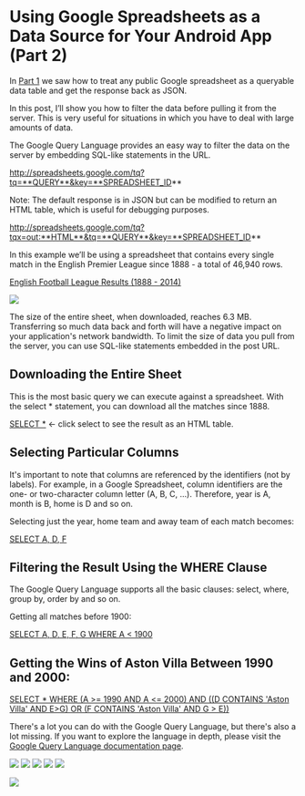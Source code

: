 # Using Google Spreadsheets as a Data Source for Your Android App (Part 2)

In [Part 1](https://github.com/telerik/Android-samples/tree/master/Blogs/Json-Reader) we saw how to treat any public Google spreadsheet as a queryable data table and get the response back as JSON.  

In this post, I’ll show you how to filter the data before pulling it from the server. This is very useful for situations in which you have to deal with large amounts of data.

The Google Query Language provides an easy way to filter the data on the server by embedding SQL-like statements in the URL.

http://spreadsheets.google.com/tq?tq=**QUERY**&key=**SPREADSHEET_ID**

Note: The default response is in JSON but can be modified to return an HTML table, which is useful for debugging purposes.

http://spreadsheets.google.com/tq?tqx=out:**HTML**&tq=**QUERY**&key=**SPREADSHEET_ID**

In this example we’ll be using a spreadsheet that contains every single match in the English Premier League since 1888 - a total of 46,940 rows. 

[English Football League Results (1888 - 2014)](https://docs.google.com/spreadsheets/d/1o728ZECFa8A05nqlN50e9aPicnYheb26SS2gMwVMxsE)

![](images/english-premier-league-results-1888-2014.png)

The size of the entire sheet, when downloaded, reaches 6.3 MB. Transferring so much data back and forth will have a negative impact on your application's network bandwidth. To limit the size of data you pull from the server, you can use SQL-like statements embedded in the post URL. 

## Downloading the Entire Sheet

This is the most basic query we can execute against a spreadsheet. With the select * statement, you can download all the matches since 1888.

[SELECT *](http://spreadsheets.google.com/tq?tqx=out:HTML&tq=select%20%2A&key=1o728ZECFa8A05nqlN50e9aPicnYheb26SS2gMwVMxsE) ← click select to see the result as an HTML table.

## Selecting Particular Columns

It's important to note that columns are referenced by the identifiers (not by labels). For example, in a Google Spreadsheet, column identifiers are the one- or two-character column letter (A, B, C, ...). Therefore, year is A, month is B, home is D and so on. 

Selecting just the year, home team and away team of each match becomes:

[SELECT A, D, F](http://spreadsheets.google.com/tq?tqx=out:HTML&tq=select%20A%2CD%2CF&key=1o728ZECFa8A05nqlN50e9aPicnYheb26SS2gMwVMxsE)

## Filtering the Result Using the WHERE Clause

The Google Query Language supports all the basic clauses: select, where, group by, order by and so on.

Getting all matches before 1900:

[SELECT A, D, E, F, G WHERE  A < 1900](http://spreadsheets.google.com/tq?tqx=out:HTML&tq=select%20A%2C%20D%2C%20E%2C%20F%2C%20G%20where%20A%20%3C%201900&key=1o728ZECFa8A05nqlN50e9aPicnYheb26SS2gMwVMxsE)  

## Getting the Wins of Aston Villa Between 1990 and 2000:

[SELECT * WHERE (A >= 1990 AND A <= 2000) AND ((D CONTAINS 'Aston Villa' AND E>G) OR (F CONTAINS 'Aston Villa' AND G > E))](http://spreadsheets.google.com/tq?tqx=out:HTML&tq=select%20%2A%20where%20%28A%20%3E%3D%201990%20and%20A%20%3C%3D%202000%29%20and%20%28%28D%20contains%20%27Aston%20Villa%27%20and%20E%3EG%29%20or%20%28F%20contains%20%27Aston%20Villa%27%20and%20G%20%3E%20E%29%29&key=1o728ZECFa8A05nqlN50e9aPicnYheb26SS2gMwVMxsE) 

There's a lot you can do with the Google Query Language, but there's also a lot missing. If you want to explore the language in depth, please visit the [Google Query Language documentation page](https://developers.google.com/chart/interactive/docs/querylanguage).

![](images/screen-2.png)
![](images/screen-3.png)
![](images/screen-4.png)
![](images/screen-5.png)
![](images/screen-6.png)

[![](images/banner.png)](http://www.telerik.com/download/android-ui)


